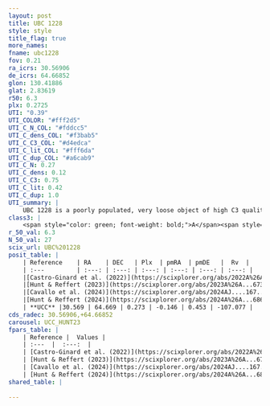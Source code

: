 ```yaml
---
layout: post
title: UBC 1228
style: style
title_flag: true
more_names: 
fname: ubc1228
fov: 0.21
ra_icrs: 30.56906
de_icrs: 64.66852
glon: 130.41886
glat: 2.83619
r50: 6.3
plx: 0.2725
UTI: "0.39"
UTI_COLOR: "#fff2d5"
UTI_C_N_COL: "#fddcc5"
UTI_C_dens_COL: "#f3bab5"
UTI_C_C3_COL: "#d4edca"
UTI_C_lit_COL: "#fff6da"
UTI_C_dup_COL: "#a6cab9"
UTI_C_N: 0.27
UTI_C_dens: 0.12
UTI_C_C3: 0.75
UTI_C_lit: 0.42
UTI_C_dup: 1.0
UTI_summary: |
    UBC 1228 is a poorly populated, very loose object of high C3 quality. It was recently reported in the literature.
class3: |
    <span style="color: green; font-weight: bold;">A</span><span style="color: #FFC300; font-weight: bold;">B</span>
r_50_val: 6.3
N_50_val: 27
scix_url: UBC%201228
posit_table: |
    | Reference    | RA    | DEC   | Plx  | pmRA  | pmDE   |  Rv  |
    | :---         | :---: | :---: | :---: | :---: | :---: | :---: |
    |[Castro-Ginard et al. (2022)](https://scixplorer.org/abs/2022A%26A...661A.118C) | 30.59 | 64.68 | 0.28 | -0.13 | 0.44 | -- |
    |[Hunt & Reffert (2023)](https://scixplorer.org/abs/2023A%26A...673A.114H) | 30.627 | 64.677 | 0.276 | -0.207 | 0.425 | -- |
    |[Cavallo et al. (2024)](https://scixplorer.org/abs/2024AJ....167...12C) | 30.636 | 64.674 | 0.27 | -- | -- | -- |
    |[Hunt & Reffert (2024)](https://scixplorer.org/abs/2024A%26A...686A..42H) | 30.627 | 64.677 | 0.276 | -0.207 | 0.425 | -- |
    | **UCC** |30.569 | 64.669 | 0.273 | -0.146 | 0.453 | -107.077 | 
cds_radec: 30.56906,+64.66852
carousel: UCC_HUNT23
fpars_table: |
    | Reference |  Values |
    | :---  |  :---:  |
    | [Castro-Ginard et al. (2022)](https://scixplorer.org/abs/2022A%26A...661A.118C) | `AV=1.416, Dist=3680, logAge=7.993` |
    | [Hunt & Reffert (2023)](https://scixplorer.org/abs/2023A%26A...673A.114H) | `AV50=1.871, diffAV50=0.895, MOD50=12.565, logAge50=8.06` |
    | [Cavallo et al. (2024)](https://scixplorer.org/abs/2024AJ....167...12C) | `AV50=2.04, dMod50=12.72, logAge50=7.71, [Fe/H]50=-0.09` |
    | [Hunt & Reffert (2024)](https://scixplorer.org/abs/2024A%26A...686A..42H) | `MassJ=256.905` |
shared_table: |
    
---
```

